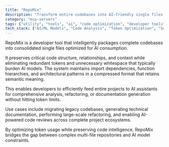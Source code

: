 ```yaml
---
title: "RepoMix"
description: "Transform entire codebases into AI-friendly single files with intelligent structure preservation and token optimization for efficient AI processing."
category: "mcp-servers"
tags: ["utility", "tools", "ai", "code optimization", "developer tools", "AI integration"]
tech_stack: ["AI/ML Models", "Code Analysis", "Token Optimization", "Software Development", "Documentation Generation", "Dependency Management", "Refactoring Tools"]
---
```


RepoMix is a developer tool that intelligently packages complete codebases into consolidated single files optimized for AI consumption. 

It preserves critical code structure, relationships, and context while eliminating redundant tokens and unnecessary whitespace that typically burden AI models. The system maintains import dependencies, function hierarchies, and architectural patterns in a compressed format that retains semantic meaning.

This enables developers to efficiently feed entire projects to AI assistants for comprehensive analysis, refactoring, or documentation generation without hitting token limits. 

Use cases include migrating legacy codebases, generating technical documentation, performing large-scale refactoring, and enabling AI-powered code reviews across complete project ecosystems. 

By optimizing token usage while preserving code intelligence, RepoMix bridges the gap between complex multi-file repositories and AI model constraints.